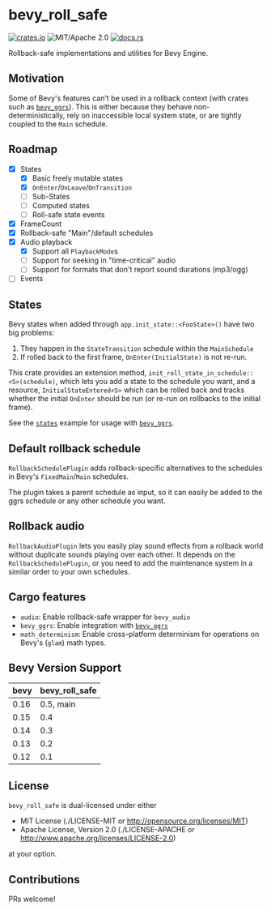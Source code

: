 # bevy_roll_safe

[![crates.io](https://img.shields.io/crates/v/bevy_roll_safe.svg)](https://crates.io/crates/bevy_roll_safe)
![MIT/Apache 2.0](https://img.shields.io/badge/license-MIT%2FApache-blue.svg)
[![docs.rs](https://img.shields.io/docsrs/bevy_roll_safe)](https://docs.rs/bevy_roll_safe)

Rollback-safe implementations and utilities for Bevy Engine.

## Motivation

Some of Bevy's features can't be used in a rollback context (with crates such as [`bevy_ggrs`]). This is either because they behave non-deterministically, rely on inaccessible local system state, or are tightly coupled to the `Main` schedule.

## Roadmap

- [x] States
  - [x] Basic freely mutable states
  - [x] `OnEnter`/`OnLeave`/`OnTransition`
  - [ ] Sub-States
  - [ ] Computed states
  - [ ] Roll-safe state events
- [x] FrameCount
- [x] Rollback-safe "Main"/default schedules
- [x] Audio playback
  - [x] Support all `PlaybackMode`s
  - [ ] Support for seeking in "time-critical" audio
  - [ ] Support for formats that don't report sound durations (mp3/ogg)
- [ ] Events

## States

Bevy states when added through `app.init_state::<FooState>()` have two big problems:

1. They happen in the `StateTransition` schedule within the `MainSchedule`
2. If rolled back to the first frame, `OnEnter(InitialState)` is not re-run.

This crate provides an extension method, `init_roll_state_in_schedule::<S>(schedule)`, which lets you add a state to the schedule you want, and a resource, `InitialStateEntered<S>` which can be rolled back and tracks whether the initial `OnEnter` should be run (or re-run on rollbacks to the initial frame).

See the [`states`](https://github.com/johanhelsing/bevy_roll_safe/blob/main/examples/states.rs) example for usage with [`bevy_ggrs`].

## Default rollback schedule

`RollbackSchedulePlugin` adds rollback-specific alternatives to the schedules in Bevy's `FixedMain`/`Main` schedules.

The plugin takes a parent schedule as input, so it can easily be added to the ggrs schedule or any other schedule you want.

## Rollback audio

`RollbackAudioPlugin` lets you easily play sound effects from a rollback world without duplicate sounds playing over each other. It depends on the `RollbackSchedulePlugin`, or you need to add the maintenance system in a similar order to your own schedules.

## Cargo features

- `audio`: Enable rollback-safe wrapper for `bevy_audio`
- `bevy_ggrs`: Enable integration with [`bevy_ggrs`]
- `math_determinism`: Enable cross-platform determinism for operations on Bevy's (`glam`) math types.

## Bevy Version Support

|bevy|bevy_roll_safe|
|----|--------------|
|0.16|0.5, main     |
|0.15|0.4           |
|0.14|0.3           |
|0.13|0.2           |
|0.12|0.1           |

## License

`bevy_roll_safe` is dual-licensed under either

- MIT License (./LICENSE-MIT or <http://opensource.org/licenses/MIT>)
- Apache License, Version 2.0 (./LICENSE-APACHE or <http://www.apache.org/licenses/LICENSE-2.0>)

at your option.

## Contributions

PRs welcome!

[`bevy_ggrs`]: https://github.com/gschup/bevy_ggrs
